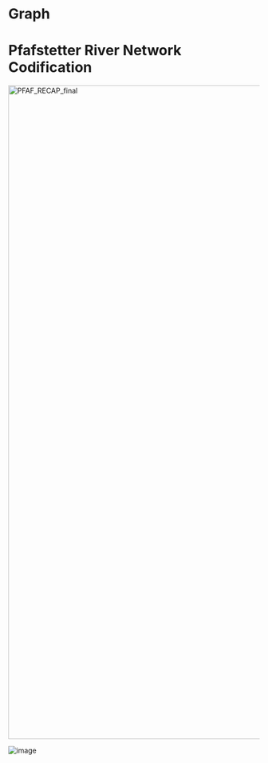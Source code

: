 # Graph

# Pfafstetter River Network Codification


<img width="1308" alt="PFAF_RECAP_final" src="https://user-images.githubusercontent.com/64214370/123220845-001eae80-d4d7-11eb-8896-24075d4c5d1d.png">



![image](https://user-images.githubusercontent.com/64214370/120523786-02618180-c3df-11eb-918c-b81b0205fe15.png)
